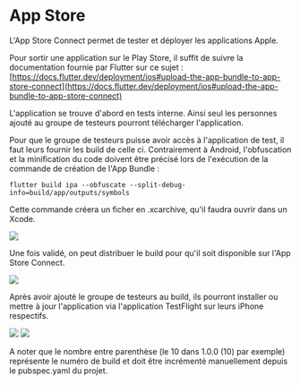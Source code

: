 # App Store

L'App Store Connect permet de tester et déployer les applications Apple.

Pour sortir une application sur le Play Store, il suffit de suivre la documentation fournie par Flutter sur ce sujet : [https://docs.flutter.dev/deployment/ios#upload-the-app-bundle-to-app-store-connect](https://docs.flutter.dev/deployment/ios#upload-the-app-bundle-to-app-store-connect)

L'application se trouve d'abord en tests interne. Ainsi seul les personnes ajouté au groupe de testeurs pourront télécharger l'application.

Pour que le groupe de testeurs puisse avoir accès à l'application de test, il faut leurs fournir les build de celle ci. Contrairement à Android, l'obfuscation et la minification du code doivent être précisé lors de l'exécution de la commande de création de l'App Bundle :

```
flutter build ipa --obfuscate --split-debug-info=build/app/outputs/symbols
```

Cette commande créera un ficher en .xcarchive, qu'il faudra ouvrir dans un Xcode.&#x20;

![](../../.gitbook/assets/interface\_xcode.png)

Une fois validé, on peut distribuer le build pour qu'il soit disponible sur l'App Store Connect.

![](../../.gitbook/assets/interface\_app\_store\_connect.png)

Après avoir ajouté le groupe de testeurs au build, ils pourront installer ou mettre à jour l'application via l'application TestFlight sur leurs iPhone respectifs.

![](../../.gitbook/assets/interface\_app\_testflight.PNG) ![](../../.gitbook/assets/iPhone\_app.PNG)

A noter que le nombre entre parenthèse (le 10 dans 1.0.0 (10) par exemple) représente le numéro de build et doit être incrémenté manuellement depuis le pubspec.yaml du projet.
